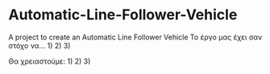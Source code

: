 # Automatic-Line-Follower-Vehicle
A project to create an Automatic Line Follower Vehicle
Το έργο μας έχει σαν στόχο να...
1)
2)
3)

Θα χρειαστούμε:
1)
2)
3)
